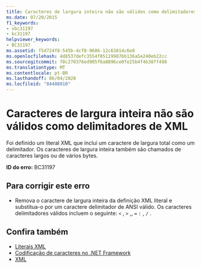 ```yaml
---
title: Caracteres de largura inteira não são válidos como delimitadores de XML
ms.date: 07/20/2015
f1_keywords:
- vbc31197
- bc31197
helpviewer_keywords:
- BC31197
ms.assetid: f5d724f8-545b-4cf8-9606-12c63814c6e8
ms.openlocfilehash: 4d8537defc3554f85119987bb136a5e240eb22cc
ms.sourcegitcommit: f8c270376ed905f6a8896ce0fe25b4f4b38ff498
ms.translationtype: MT
ms.contentlocale: pt-BR
ms.lasthandoff: 06/04/2020
ms.locfileid: "84408010"
---
```

# <a name="full-width-characters-are-not-valid-as-xml-delimiters"></a>Caracteres de largura inteira não são válidos como delimitadores de XML
Foi definido um literal XML que inclui um caractere de largura total como um delimitador. Os caracteres de largura inteira também são chamados de caracteres largos ou de vários bytes.  
  
 **ID do erro:** BC31197  
  
## <a name="to-correct-this-error"></a>Para corrigir este erro  
  
- Remova o caractere de largura inteira da definição XML literal e substitua-o por um caractere delimitador de ANSI válido. Os caracteres delimitadores válidos incluem o seguinte: `<` , `>` ,, `=` `:` , `/` .  
  
## <a name="see-also"></a>Confira também

- [Literais XML](../language-reference/xml-literals/index.md)
- [Codificação de caracteres no .NET Framework](../../standard/base-types/character-encoding.md)
- [XML](../programming-guide/language-features/xml/index.md)
